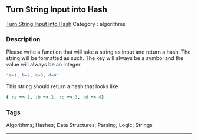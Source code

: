 ## Turn String Input into Hash
[Turn String Input into Hash](https://www.codewars.com/kata/turn-string-input-into-hash)
Category : algorithms

### Description
Please write a function that will take a string as input and return a hash. The string will be formatted as such. The key will always be a symbol and the value will always be an integer.

```ruby
"a=1, b=2, c=3, d=4"
```

This string should return a hash that looks like
```ruby
{ :a => 1, :b => 2, :c => 3, :d => 4}
```

### Tags
Algorithms; Hashes; Data Structures; Parsing; Logic; Strings

- - -

